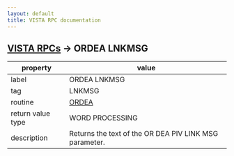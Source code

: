 ```yaml
---
layout: default
title: VISTA RPC documentation
---
```




## [VISTA RPCs](TableOfContent.md) &#8594; ORDEA LNKMSG 

 property | value 
--- | --- 
 label | ORDEA LNKMSG
 tag | LNKMSG
 routine | [ORDEA](http://code.osehra.org/dox/Routine_ORDEA_source.html)
 return value type | WORD PROCESSING
 description | Returns the text of the OR DEA PIV LINK MSG parameter.